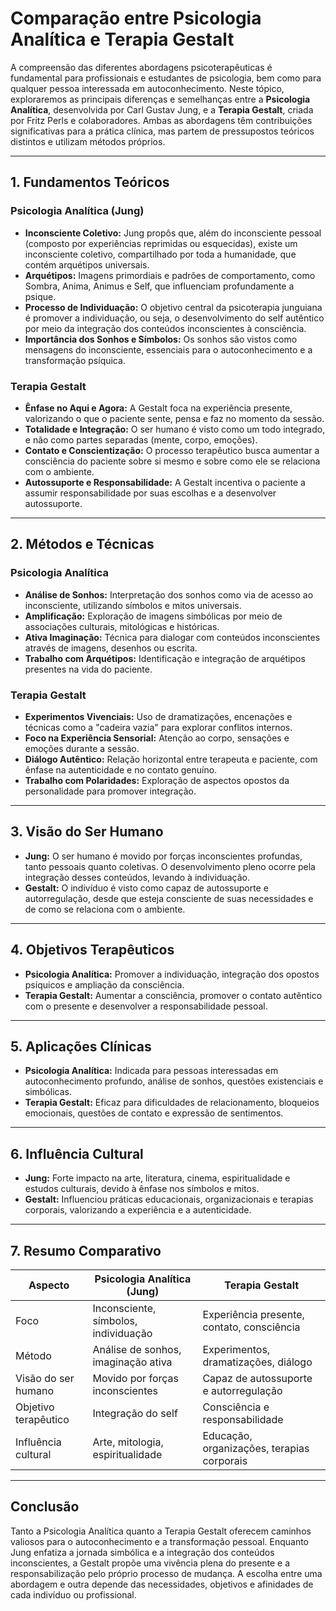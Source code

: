 
# Comparação entre Psicologia Analítica e Terapia Gestalt

A compreensão das diferentes abordagens psicoterapêuticas é fundamental para profissionais e estudantes de psicologia, bem como para qualquer pessoa interessada em autoconhecimento. Neste tópico, exploraremos as principais diferenças e semelhanças entre a **Psicologia Analítica**, desenvolvida por Carl Gustav Jung, e a **Terapia Gestalt**, criada por Fritz Perls e colaboradores. Ambas as abordagens têm contribuições significativas para a prática clínica, mas partem de pressupostos teóricos distintos e utilizam métodos próprios.

---

## 1. Fundamentos Teóricos

### Psicologia Analítica (Jung)

- **Inconsciente Coletivo:** Jung propôs que, além do inconsciente pessoal (composto por experiências reprimidas ou esquecidas), existe um inconsciente coletivo, compartilhado por toda a humanidade, que contém arquétipos universais.
- **Arquétipos:** Imagens primordiais e padrões de comportamento, como Sombra, Anima, Animus e Self, que influenciam profundamente a psique.
- **Processo de Individuação:** O objetivo central da psicoterapia junguiana é promover a individuação, ou seja, o desenvolvimento do self autêntico por meio da integração dos conteúdos inconscientes à consciência.
- **Importância dos Sonhos e Símbolos:** Os sonhos são vistos como mensagens do inconsciente, essenciais para o autoconhecimento e a transformação psíquica.

### Terapia Gestalt

- **Ênfase no Aqui e Agora:** A Gestalt foca na experiência presente, valorizando o que o paciente sente, pensa e faz no momento da sessão.
- **Totalidade e Integração:** O ser humano é visto como um todo integrado, e não como partes separadas (mente, corpo, emoções).
- **Contato e Conscientização:** O processo terapêutico busca aumentar a consciência do paciente sobre si mesmo e sobre como ele se relaciona com o ambiente.
- **Autossuporte e Responsabilidade:** A Gestalt incentiva o paciente a assumir responsabilidade por suas escolhas e a desenvolver autossuporte.

---

## 2. Métodos e Técnicas

### Psicologia Analítica

- **Análise de Sonhos:** Interpretação dos sonhos como via de acesso ao inconsciente, utilizando símbolos e mitos universais.
- **Amplificação:** Exploração de imagens simbólicas por meio de associações culturais, mitológicas e históricas.
- **Ativa Imaginação:** Técnica para dialogar com conteúdos inconscientes através de imagens, desenhos ou escrita.
- **Trabalho com Arquétipos:** Identificação e integração de arquétipos presentes na vida do paciente.

### Terapia Gestalt

- **Experimentos Vivenciais:** Uso de dramatizações, encenações e técnicas como a "cadeira vazia" para explorar conflitos internos.
- **Foco na Experiência Sensorial:** Atenção ao corpo, sensações e emoções durante a sessão.
- **Diálogo Autêntico:** Relação horizontal entre terapeuta e paciente, com ênfase na autenticidade e no contato genuíno.
- **Trabalho com Polaridades:** Exploração de aspectos opostos da personalidade para promover integração.

---

## 3. Visão do Ser Humano

- **Jung:** O ser humano é movido por forças inconscientes profundas, tanto pessoais quanto coletivas. O desenvolvimento pleno ocorre pela integração desses conteúdos, levando à individuação.
- **Gestalt:** O indivíduo é visto como capaz de autossuporte e autorregulação, desde que esteja consciente de suas necessidades e de como se relaciona com o ambiente.

---

## 4. Objetivos Terapêuticos

- **Psicologia Analítica:** Promover a individuação, integração dos opostos psíquicos e ampliação da consciência.
- **Terapia Gestalt:** Aumentar a consciência, promover o contato autêntico com o presente e desenvolver a responsabilidade pessoal.

---

## 5. Aplicações Clínicas

- **Psicologia Analítica:** Indicada para pessoas interessadas em autoconhecimento profundo, análise de sonhos, questões existenciais e simbólicas.
- **Terapia Gestalt:** Eficaz para dificuldades de relacionamento, bloqueios emocionais, questões de contato e expressão de sentimentos.

---

## 6. Influência Cultural

- **Jung:** Forte impacto na arte, literatura, cinema, espiritualidade e estudos culturais, devido à ênfase nos símbolos e mitos.
- **Gestalt:** Influenciou práticas educacionais, organizacionais e terapias corporais, valorizando a experiência e a autenticidade.

---

## 7. Resumo Comparativo

| Aspecto                  | Psicologia Analítica (Jung)         | Terapia Gestalt                      |
|--------------------------|-------------------------------------|--------------------------------------|
| Foco                     | Inconsciente, símbolos, individuação| Experiência presente, contato, consciência |
| Método                   | Análise de sonhos, imaginação ativa | Experimentos, dramatizações, diálogo |
| Visão do ser humano      | Movido por forças inconscientes     | Capaz de autossuporte e autorregulação |
| Objetivo terapêutico     | Integração do self                  | Consciência e responsabilidade       |
| Influência cultural      | Arte, mitologia, espiritualidade    | Educação, organizações, terapias corporais |

---

## Conclusão

Tanto a Psicologia Analítica quanto a Terapia Gestalt oferecem caminhos valiosos para o autoconhecimento e a transformação pessoal. Enquanto Jung enfatiza a jornada simbólica e a integração dos conteúdos inconscientes, a Gestalt propõe uma vivência plena do presente e a responsabilização pelo próprio processo de mudança. A escolha entre uma abordagem e outra depende das necessidades, objetivos e afinidades de cada indivíduo ou profissional.

```
